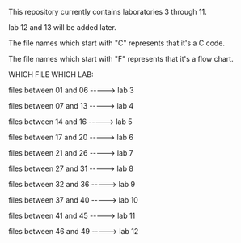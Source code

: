 This repository currently contains laboratories 3 through 11. 

lab 12 and 13 will be added later.

The file names which start with "C" represents that it's a C code.

The file names which start with "F" represents that it's a flow chart.

WHICH FILE WHICH LAB:

files between 01 and 06 -----> lab 3

files between 07 and 13 -----> lab 4

files between 14 and 16 -----> lab 5

files between 17 and 20 -----> lab 6

files between 21 and 26 -----> lab 7

files between 27 and 31 -----> lab 8

files between 32 and 36 -----> lab 9

files between 37 and 40 -----> lab 10

files between 41 and 45 -----> lab 11

files between 46 and 49 -----> lab 12
